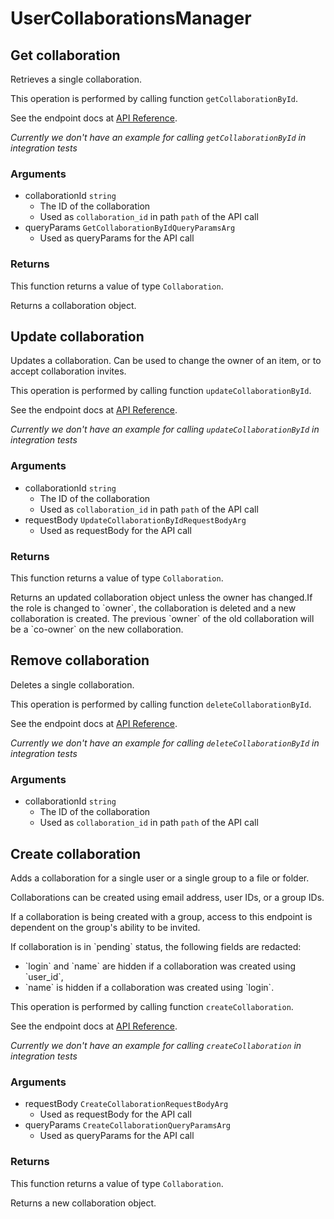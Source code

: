 # UserCollaborationsManager

## Get collaboration

Retrieves a single collaboration.

This operation is performed by calling function `getCollaborationById`.

See the endpoint docs at
[API Reference](https://developer.box.com/reference/get-collaborations-id/).

*Currently we don't have an example for calling `getCollaborationById` in integration tests*

### Arguments

- collaborationId `string`
  - The ID of the collaboration
  - Used as `collaboration_id` in path `path` of the API call
- queryParams `GetCollaborationByIdQueryParamsArg`
  - Used as queryParams for the API call


### Returns

This function returns a value of type `Collaboration`.

Returns a collaboration object.


## Update collaboration

Updates a collaboration.
Can be used to change the owner of an item, or to
accept collaboration invites.

This operation is performed by calling function `updateCollaborationById`.

See the endpoint docs at
[API Reference](https://developer.box.com/reference/put-collaborations-id/).

*Currently we don't have an example for calling `updateCollaborationById` in integration tests*

### Arguments

- collaborationId `string`
  - The ID of the collaboration
  - Used as `collaboration_id` in path `path` of the API call
- requestBody `UpdateCollaborationByIdRequestBodyArg`
  - Used as requestBody for the API call


### Returns

This function returns a value of type `Collaboration`.

Returns an updated collaboration object unless the owner has changed.If the role is changed to &#x60;owner&#x60;, the collaboration is deleted
and a new collaboration is created. The previous &#x60;owner&#x60; of
the old collaboration will be a &#x60;co-owner&#x60; on the new collaboration.


## Remove collaboration

Deletes a single collaboration.

This operation is performed by calling function `deleteCollaborationById`.

See the endpoint docs at
[API Reference](https://developer.box.com/reference/delete-collaborations-id/).

*Currently we don't have an example for calling `deleteCollaborationById` in integration tests*

### Arguments

- collaborationId `string`
  - The ID of the collaboration
  - Used as `collaboration_id` in path `path` of the API call


## Create collaboration

Adds a collaboration for a single user or a single group to a file
or folder.

Collaborations can be created using email address, user IDs, or a
group IDs.

If a collaboration is being created with a group, access to
this endpoint is dependent on the group&#x27;s ability to be invited.

If collaboration is in &#x60;pending&#x60; status, the following fields
are redacted:
- &#x60;login&#x60; and &#x60;name&#x60; are hidden if a collaboration was created
using &#x60;user_id&#x60;,
-  &#x60;name&#x60; is hidden if a collaboration was created using &#x60;login&#x60;.

This operation is performed by calling function `createCollaboration`.

See the endpoint docs at
[API Reference](https://developer.box.com/reference/post-collaborations/).

*Currently we don't have an example for calling `createCollaboration` in integration tests*

### Arguments

- requestBody `CreateCollaborationRequestBodyArg`
  - Used as requestBody for the API call
- queryParams `CreateCollaborationQueryParamsArg`
  - Used as queryParams for the API call


### Returns

This function returns a value of type `Collaboration`.

Returns a new collaboration object.


